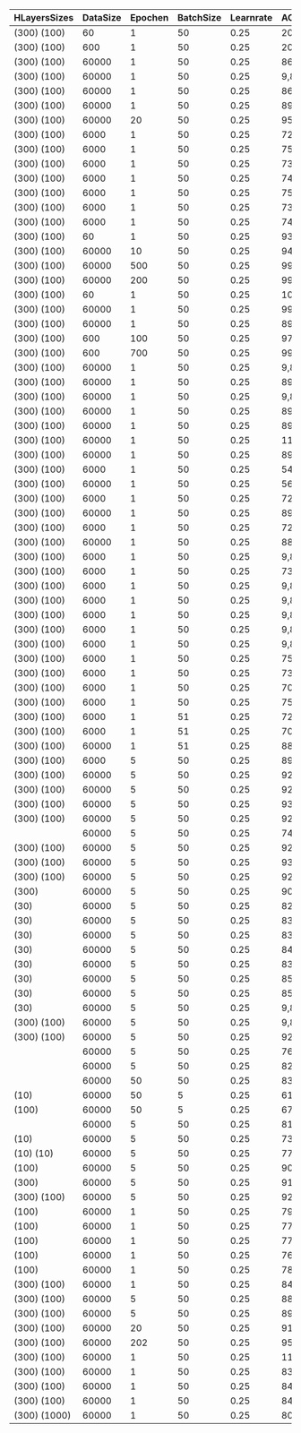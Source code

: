 | HLayersSizes |DataSize| Epochen | BatchSize | Learnrate | ACtrainingD | ACtestD |
|----------|----------|----------|----------|----------|----------|----------
| (300)  (100) |60|1|50|0.25|20,00%|13,26%|
| (300)  (100) |600|1|50|0.25|20,17%|17,83%|
| (300)  (100) |60000|1|50|0.25|86,07%|86,85%|
| (300)  (100) |60000|1|50|0.25|9,87%|9,80%|
| (300)  (100) |60000|1|50|0.25|86,14%|86,94%|
| (300)  (100) |60000|1|50|0.25|89,61%|89,66%|
| (300)  (100) |60000|20|50|0.25|95,86%|95,44%|
| (300)  (100) |6000|1|50|0.25|72,05%|69,39%|
| (300)  (100) |6000|1|50|0.25|75,10%|71,77%|
| (300)  (100) |6000|1|50|0.25|73,65%|71,04%|
| (300)  (100) |6000|1|50|0.25|74,58%|72,17%|
| (300)  (100) |6000|1|50|0.25|75,95%|72,99%|
| (300)  (100) |6000|1|50|0.25|73,18%|70,47%|
| (300)  (100) |6000|1|50|0.25|74,52%|71,64%|
| (300)  (100) |60|1|50|0.25|93,33%|96,53%|
| (300)  (100) |60000|10|50|0.25|94,26%|94,15%|
| (300)  (100) |60000|500|50|0.25|99,75%|97,52%|
| (300)  (100) |60000|200|50|0.25|99,15%|97,16%|
| (300)  (100) |60|1|50|0.25|100,00%|98,86%|
| (300)  (100) |60000|1|50|0.25|99,15%|97,16%|
| (300)  (100) |60000|1|50|0.25|89,57%|89,98%|
| (300)  (100) |600|100|50|0.25|97,83%|82,64%|
| (300)  (100) |600|700|50|0.25|99,83%|83,13%|
| (300)  (100) |60000|1|50|0.25|9,87%|9,80%|
| (300)  (100) |60000|1|50|0.25|89,35%|89,73%|
| (300)  (100) |60000|1|50|0.25|9,87%|9,80%|
| (300)  (100) |60000|1|50|0.25|89,48%|89,62%|
| (300)  (100) |60000|1|50|0.25|89,51%|89,80%|
| (300)  (100) |60000|1|50|0.25|11,24%|11,35%|
| (300)  (100) |60000|1|50|0.25|89,12%|89,68%|
| (300)  (100) |6000|1|50|0.25|54,70%|52,34%|
| (300)  (100) |60000|1|50|0.25|56,56%|56,44%|
| (300)  (100) |6000|1|50|0.25|72,20%|70,29%|
| (300)  (100) |60000|1|50|0.25|89,00%|89,64%|
| (300)  (100) |6000|1|50|0.25|72,43%|69,61%|
| (300)  (100) |60000|1|50|0.25|88,83%|89,58%|
| (300)  (100) |6000|1|50|0.25|9,87%|9,86%|
| (300)  (100) |6000|1|50|0.25|73,17%|70,91%|
| (300)  (100) |6000|1|50|0.25|9,87%|9,86%|
| (300)  (100) |6000|1|50|0.25|9,87%|9,86%|
| (300)  (100) |6000|1|50|0.25|9,87%|9,86%|
| (300)  (100) |6000|1|50|0.25|9,87%|9,86%|
| (300)  (100) |6000|1|50|0.25|9,87%|9,86%|
| (300)  (100) |6000|1|50|0.25|75,10%|71,87%|
| (300)  (100) |6000|1|50|0.25|73,35%|72,10%|
| (300)  (100) |6000|1|50|0.25|70,85%|67,79%|
| (300)  (100) |6000|1|50|0.25|75,13%|73,31%|
| (300)  (100) |6000|1|51|0.25|72,63%|69,47%|
| (300)  (100) |6000|1|51|0.25|70,65%|67,83%|
| (300)  (100) |60000|1|51|0.25|88,59%|89,02%|
| (300)  (100) |6000|5|50|0.25|89,92%|87,14%|
| (300)  (100) |60000|5|50|0.25|92,90%|92,89%|
| (300)  (100) |60000|5|50|0.25|92,79%|92,86%|
| (300)  (100) |60000|5|50|0.25|93,19%|93,24%|
| (300)  (100) |60000|5|50|0.25|92,99%|92,99%|
||60000|5|50|0.25|74,60%|74,35%|
| (300)  (100) |60000|5|50|0.25|92,54%|92,69%|
| (300)  (100) |60000|5|50|0.25|93,10%|93,10%|
| (300)  (100) |60000|5|50|0.25|92,90%|92,93%|
| (300) |60000|5|50|0.25|90,89%|91,13%|
| (30) |60000|5|50|0.25|82,63%|83,15%|
| (30) |60000|5|50|0.25|83,10%|83,63%|
| (30) |60000|5|50|0.25|83,86%|84,74%|
| (30) |60000|5|50|0.25|84,28%|84,91%|
| (30) |60000|5|50|0.25|83,06%|83,27%|
| (30) |60000|5|50|0.25|85,27%|85,87%|
| (30) |60000|5|50|0.25|85,29%|86,04%|
| (30) |60000|5|50|0.25|9,87%|9,80%|
| (300)  (100) |60000|5|50|0.25|9,87%|9,80%|
| (300)  (100) |60000|5|50|0.25|92,83%|93,05%|
||60000|5|50|0.25|76,66%|76,85%|
||60000|5|50|0.25|82,67%|82,73%|
||60000|50|50|0.25|83,94%|83,62%|
| (10) |60000|50|5|0.25|61,35%|62,32%|
| (100) |60000|50|5|0.25|67,59%|67,55%|
||60000|5|50|0.25|81,66%|82,32%|
| (10) |60000|5|50|0.25|73,24%|73,39%|
| (10)  (10) |60000|5|50|0.25|77,94%|77,91%|
| (100) |60000|5|50|0.25|90,02%|90,38%|
| (300) |60000|5|50|0.25|91,11%|91,38%|
| (300)  (100) |60000|5|50|0.25|92,76%|92,72%|
| (100) |60000|1|50|0.25|79,75%|80,51%|
| (100) |60000|1|50|0.25|77,80%|78,20%|
| (100) |60000|1|50|0.25|77,99%|78,11%|
| (100) |60000|1|50|0.25|76,78%|76,84%|
| (100) |60000|1|50|0.25|78,52%|79,30%|
| (300)  (100) |60000|1|50|0.25|84,07%|85,12%|
| (300)  (100) |60000|5|50|0.25|88,69%|89,19%|
| (300)  (100) |60000|5|50|0.25|89,41%|89,83%|
| (300)  (100) |60000|20|50|0.25|91,07%|91,04%|
| (300)  (100) |60000|202|50|0.25|95,46%|94,86%|
| (300)  (100) |60000|1|50|0.25|11,24%|11,35%|
| (300)  (100) |60000|1|50|0.25|83,46%|84,12%|
| (300)  (100) |60000|1|50|0.25|84,04%|84,97%|
| (300)  (100) |60000|1|50|0.25|84,60%|85,41%|
| (300)  (1000) |60000|1|50|0.25|80,85%|81,12%|